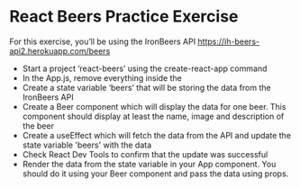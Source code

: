 # React Beers Practice Exercise

For this exercise, you’ll be using the IronBeers API https://ih-beers-api2.herokuapp.com/beers

- Start a project ‘react-beers’ using the create-react-app command
- In the App.js, remove everything inside the <div className=“App”></div>
- Create a state variable ‘beers’ that will be storing the data from the IronBeers API
- Create a Beer component which will display the data for one beer. This component should display at least the name, image and description of the beer
- Create a useEffect which will fetch the data from the API and update the state variable 'beers' with the data
- Check React Dev Tools to confirm that the update was successful 
- Render the data from the state variable in your App component. You should do it using your Beer component and pass the data using props.

